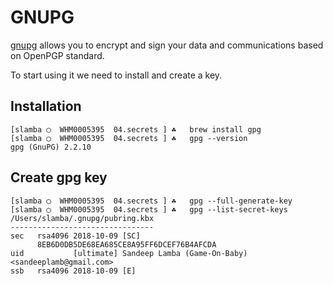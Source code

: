 # GNUPG

[gnupg](https://www.gnupg.org/) allows you to encrypt and sign your data and communications based on OpenPGP standard.

To start using it we need to install and create a key.

## Installation 

```
[slamba ◯  WHM0005395  04.secrets ] ☘   brew install gpg
[slamba ◯  WHM0005395  04.secrets ] ☘   gpg --version
gpg (GnuPG) 2.2.10
```

## Create gpg key

```
[slamba ◯  WHM0005395  04.secrets ] ☘   gpg --full-generate-key
[slamba ◯  WHM0005395  04.secrets ] ☘   gpg --list-secret-keys
/Users/slamba/.gnupg/pubring.kbx
--------------------------------
sec   rsa4096 2018-10-09 [SC]
      8EB6D0DB5DE68EA685CE8A95FF6DCEF76B4AFCDA
uid           [ultimate] Sandeep Lamba (Game-On-Baby) <sandeeplamb@gmail.com>
ssb   rsa4096 2018-10-09 [E]
```